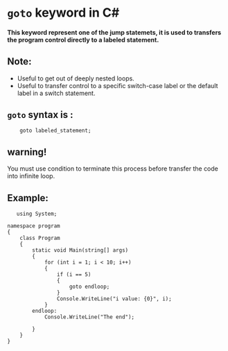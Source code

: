 # `goto` keyword in C#

#### This keyword represent one of the jump statemets, it is used to transfers the program control directly to a labeled statement.

## Note:
 - Useful to get out of deeply nested loops.
 - Useful to transfer control to a specific switch-case label or the default label in a switch statement.


  

## `goto` syntax is : <br>
        goto labeled_statement;
        
  

## warning!
You must use condition to terminate this process before transfer the code into infinite loop.

## Example:

       using System;
    
    namespace program
    {
        class Program
        {
            static void Main(string[] args)
            {
                for (int i = 1; i < 10; i++)
                {
                    if (i == 5)
                    {
                        goto endloop;
                    }
                    Console.WriteLine("i value: {0}", i);
                }
            endloop: 
                Console.WriteLine("The end");
               
            }
        }
    }
